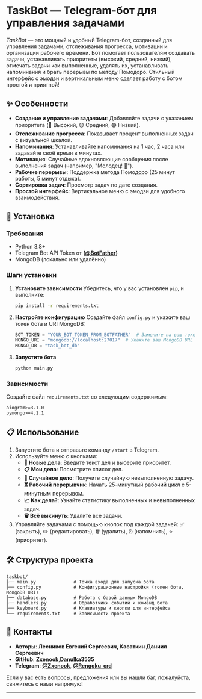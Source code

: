 # TaskBot — Telegram-бот для управления задачами

*TaskBot* — это мощный и удобный Telegram-бот, созданный для управления задачами, отслеживания прогресса, мотивации и организации рабочего времени. Бот помогает пользователям создавать задачи, устанавливать приоритеты (высокий, средний, низкий), отмечать задачи как выполненные, удалять их, устанавливать напоминания и брать перерывы по методу Помодоро. Стильный интерфейс с эмодзи и вертикальным меню сделает работу с ботом простой и приятной!

## ✨ Особенности
- **Создание и управление задачами**: Добавляйте задачи с указанием приоритета (🔴 Высокий, 🟡 Средний, 🟢 Низкий).
- **Отслеживание прогресса**: Показывает процент выполненных задач с визуальной шкалой.
- **Напоминания**: Устанавливайте напоминания на 1 час, 2 часа или задавайте своё время в минутах.
- **Мотивация**: Случайные вдохновляющие сообщения после выполнения задач (например, "Молодец! 🎩").
- **Рабочие перерывы**: Поддержка метода Помодоро (25 минут работы, 5 минут отдыха).
- **Сортировка задач**: Просмотр задач по дате создания.
- **Простой интерфейс**: Вертикальное меню с эмодзи для удобного взаимодействия.

## 🚀 Установка

### Требования
- Python 3.8+
- Telegram Bot API Token от **([@BotFather](https://t.me/BotFather))**
- MongoDB (локально или удалённо)

### Шаги установки
1. **Установите зависимости**
   Убедитесь, что у вас установлен `pip`, и выполните:
   ```bash
   pip install -r requirements.txt
   ```

2. **Настройте конфигурацию**
   Создайте файл `config.py` и укажите ваш токен бота и URI MongoDB:
   ```python
   BOT_TOKEN = "YOUR_BOT_TOKEN_FROM_BOTFATHER"  # Замените на ваш токен
   MONGO_URI = "mongodb://localhost:27017"  # Укажите ваш MongoDB URL
   MONGO_DB = "task_bot_db"
   ```

3. **Запустите бота**
   ```bash
   python main.py
   ```

### Зависимости
Создайте файл `requirements.txt` со следующим содержимым:
```
aiogram>=3.1.0
pymongo>=4.1.1
```

## 📋 Использование
1. Запустите бота и отправьте команду `/start` в Telegram.
2. Используйте меню с кнопками:
   - **📝 Новые дела**: Введите текст дел и выберите приоритет.
   - **📋 Мои дела**: Посмотрите список дел.
   - **🎲 Случайное дело**: Получите случайную невыполненную задачу.
   - **⏳ Рабочий перерывчик**: Начать 25-минутный рабочий цикл с 5-минутным перерывом.
   - **📈 Как дела?**: Узнайте статистику выполненных и невыполненных задач.
   - **🗑️ Всё выкинуть**: Удалите все задачи.
3. Управляйте задачами с помощью кнопок под каждой задачей: ✅ (закрыть), ✏️ (редактировать), 🗑️ (удалить), ⏰ (напомнить), ⭐ (приоритет).

## 🛠 Структура проекта
```
taskbot/
├── main.py              # Точка входа для запуска бота
├── config.py            # Конфигурационные настройки (токен бота, MongoDB URI)
├── database.py          # Работа с базой данных MongoDB
├── handlers.py          # Обработчики событий и команд бота
├── keyboard.py          # Клавиатуры и кнопки для интерфейса
└── requirements.txt     # Зависимости проекта
```
## 🤝 Контакты
- **Авторы**: **Лесников Евгений Сергеевич, Касаткин Даниил Сергеевич**
- **GitHub**: **[Zxenook](https://github.com/Zxenook)**,**[Danulka3535](https://github.com/Danulka3535)**
- **Telegram**: **[@Zxenook](https://t.me/Zxenook)**, **[@Rengoku_crd](@Rengoku_crd)**

Если у вас есть вопросы, предложения или вы нашли баг, пожалуйста, свяжитесь с нами напрямую!

---
